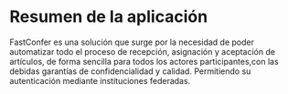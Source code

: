 # Resumen de la aplicación

FastConfer es una solución que surge por la necesidad de poder automatizar todo el proceso de recepción, asignación y aceptación de artículos, de forma sencilla para todos los actores participantes,con las debidas garantías de confidencialidad y calidad. Permitiendo su autenticación mediante instituciones federadas.
